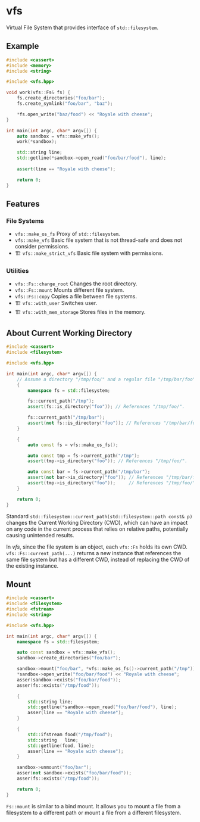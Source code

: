 # vfs

Virtual File System that provides interface of `std::filesystem`.

## Example

```cpp
#include <cassert>
#include <memory>
#include <string>

#include <vfs.hpp>

void work(vfs::Fs& fs) {
	fs.create_directories("foo/bar");
	fs.create_symlink("foo/bar", "baz");

	*fs.open_write("baz/food") << "Royale with cheese";
}

int main(int argc, char* argv[]) {
	auto sandbox = vfs::make_vfs();
	work(*sandbox);

	std::string line;
	std::getline(*sandbox->open_read("foo/bar/food"), line);
	
	assert(line == "Royale with cheese");

	return 0;
}
```

## Features

### File Systems
- `vfs::make_os_fs` Proxy of `std::filesystem`.
- `vfs::make_vfs` Basic file system that is not thread-safe and does not consider permissions.
- 🏗️ `vfs::make_strict_vfs` Basic file system with permissions.

### Utilities
- `vfs::Fs::change_root` Changes the root directory.
- `vfs::Fs::mount` Mounts different file system.
- `vfs::Fs::copy` Copies a file between file systems.
- 🏗️ `vfs::with_user` Switches user.
- 🏗️ `vfs::with_mem_storage` Stores files in the memory.


## About Current Working Directory

```cpp
#include <cassert>
#include <filesystem>

#include <vfs.hpp>

int main(int argc, char* argv[]) {
	// Assume a directory "/tmp/foo/" and a regular file "/tmp/bar/foo" exist.
	{
		namespace fs = std::filesystem;

		fs::current_path("/tmp");
		assert(fs::is_directory("foo")); // References "/tmp/foo/".

		fs::current_path("/tmp/bar");
		assert(not fs::is_directory("foo")); // References "/tmp/bar/foo".
	}

	{
		auto const fs = vfs::make_os_fs();

		auto const tmp = fs->current_path("/tmp");
		assert(tmp->is_directory("foo")); // References "/tmp/foo/".

		auto const bar = fs->current_path("/tmp/bar");
		assert(not bar->is_directory("foo")); // References "/tmp/bar/foo".
		assert(tmp->is_directory("foo"));     // References "/tmp/foo/".
	}

	return 0;
}
```

Standard `std::filesystem::current_path(std::filesystem::path const& p)` changes the Current Working Directory (CWD), which can have an impact on any code in the current process that relies on relative paths, potentially causing unintended results.

In *vfs*, since the file system is an object, each `vfs::Fs` holds its own CWD. `vfs::Fs::current_path(...)` returns a new instance that references the same file system but has a different CWD, instead of replacing the CWD of the existing instance.


## Mount

```cpp
#include <cassert>
#include <filesystem>
#include <fstream>
#include <string>

#include <vfs.hpp>

int main(int argc, char* argv[]) {
	namespace fs = std::filesystem;

	auto const sandbox = vfs::make_vfs();
	sandbox->create_directories("foo/bar");

	sandbox->mount("foo/bar", *vfs::make_os_fs()->current_path("/tmp"));
	*sandbox->open_write("foo/bar/food") << "Royale with cheese";
	asser(sandbox->exists("foo/bar/food"));
	asser(fs::exists("/tmp/food"));

	{
		std::string line;
		std::getline(*sandbox->open_read("foo/bar/food"), line);
		asser(line == "Royale with cheese");
	}

	{
		std::ifstream food("/tmp/food");
		std::string   line;
		std::getline(food, line);
		asser(line == "Royale with cheese");
	}

	sandbox->unmount("foo/bar");
	asser(not sandbox->exists("foo/bar/food"));
	asser(fs::exists("/tmp/food"));

	return 0;
}
```

`Fs::mount` is similar to a bind mount.
It allows you to mount a file from a filesystem to a different path or mount a file from a different filesystem.
